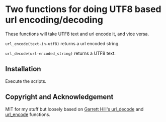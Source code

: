 Two functions for doing UTF8 based url encoding/decoding
========================================================

These functions will take UTF8 text and url encode it, and vice versa.

`url_encode(text-in-utf8)` returns a url encoded string.

`url_decode(url-encoded_string)` returns a UTF8 text.

Installation
------------

Execute the scripts.

Copyright and Acknowledgement
-----------------------------

MIT for my stuff but loosely based on [Garrett Hill's url_decode](http://forge.mysql.com/tools/tool.php?id=93) and [url_encode](http://forge.mysql.com/tools/tool.php?id=92) functions.
